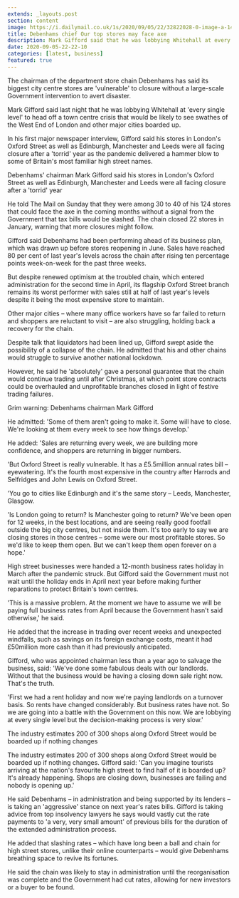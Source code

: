 ```yaml
---
extends: _layouts.post
section: content
image: https://i.dailymail.co.uk/1s/2020/09/05/22/32822028-0-image-a-146_1599339655668.jpg 
title: Debenhams chief Our top stores may face axe 
description: Mark Gifford said that he was lobbying Whitehall at every single level to head off a town centre crisis that would be likely to see swathes of the West End of London and other major cities boarded up. 
date: 2020-09-05-22-22-10 
categories: [latest, business] 
featured: true 
--- 
```

The chairman of the department store chain Debenhams has said its biggest city centre stores are 'vulnerable' to closure without a large-scale Government intervention to avert disaster.

Mark Gifford said last night that he was lobbying Whitehall at 'every single level' to head off a town centre crisis that would be likely to see swathes of the West End of London and other major cities boarded up.

In his first major newspaper interview, Gifford said his stores in London's Oxford Street as well as Edinburgh, Manchester and Leeds were all facing closure after a 'torrid' year as the pandemic delivered a hammer blow to some of Britain's most familiar high street names.

Debenhams' chairman Mark Gifford said his stores in London's Oxford Street as well as Edinburgh, Manchester and Leeds were all facing closure after a 'torrid' year 

He told The Mail on Sunday that they were among 30 to 40 of his 124 stores that could face the axe in the coming months without a signal from the Government that tax bills would be slashed. The chain closed 22 stores in January, warning that more closures might follow.

Gifford said Debenhams had been performing ahead of its business plan, which was drawn up before stores reopening in June. Sales have reached 80 per cent of last year's levels across the chain after rising ten percentage points week-on-week for the past three weeks.

But despite renewed optimism at the troubled chain, which entered administration for the second time in April, its flagship Oxford Street branch remains its worst performer with sales still at half of last year's levels despite it being the most expensive store to maintain.

Other major cities – where many office workers have so far failed to return and shoppers are reluctant to visit – are also struggling, holding back a recovery for the chain.

Despite talk that liquidators had been lined up, Gifford swept aside the possibility of a collapse of the chain. He admitted that his and other chains would struggle to survive another national lockdown.

However, he said he 'absolutely' gave a personal guarantee that the chain would continue trading until after Christmas, at which point store contracts could be overhauled and unprofitable branches closed in light of festive trading failures. 

Grim warning: Debenhams chairman Mark Gifford

He admitted: 'Some of them aren't going to make it. Some will have to close. We're looking at them every week to see how things develop.'

He added: 'Sales are returning every week, we are building more confidence, and shoppers are returning in bigger numbers.

'But Oxford Street is really vulnerable. It has a £5.5million annual rates bill – eyewatering. It's the fourth most expensive in the country after Harrods and Selfridges and John Lewis on Oxford Street.

'You go to cities like Edinburgh and it's the same story – Leeds, Manchester, Glasgow.

'Is London going to return? Is Manchester going to return? We've been open for 12 weeks, in the best locations, and are seeing really good footfall outside the big city centres, but not inside them. It's too early to say we are closing stores in those centres – some were our most profitable stores. So we'd like to keep them open. But we can't keep them open forever on a hope.'

High street businesses were handed a 12-month business rates holiday in March after the pandemic struck. But Gifford said the Government must not wait until the holiday ends in April next year before making further reparations to protect Britain's town centres.

'This is a massive problem. At the moment we have to assume we will be paying full business rates from April because the Government hasn't said otherwise,' he said. 

He added that the increase in trading over recent weeks and unexpected windfalls, such as savings on its foreign exchange costs, meant it had £50million more cash than it had previously anticipated.

Gifford, who was appointed chairman less than a year ago to salvage the business, said: 'We've done some fabulous deals with our landlords. Without that the business would be having a closing down sale right now. That's the truth.

'First we had a rent holiday and now we're paying landlords on a turnover basis. So rents have changed considerably. But business rates have not. So we are going into a battle with the Government on this now. We are lobbying at every single level but the decision-making process is very slow.'

The industry estimates 200 of 300 shops along Oxford Street would be boarded up if nothing changes

The industry estimates 200 of 300 shops along Oxford Street would be boarded up if nothing changes. Gifford said: 'Can you imagine tourists arriving at the nation's favourite high street to find half of it is boarded up? It's already happening. Shops are closing down, businesses are failing and nobody is opening up.'

He said Debenhams – in administration and being supported by its lenders – is taking an 'aggressive' stance on next year's rates bills. Gifford is taking advice from top insolvency lawyers he says would vastly cut the rate payments to 'a very, very small amount' of previous bills for the duration of the extended administration process.

He added that slashing rates – which have long been a ball and chain for high street stores, unlike their online counterparts – would give Debenhams breathing space to revive its fortunes. 

He said the chain was likely to stay in administration until the reorganisation was complete and the Government had cut rates, allowing for new investors or a buyer to be found.

